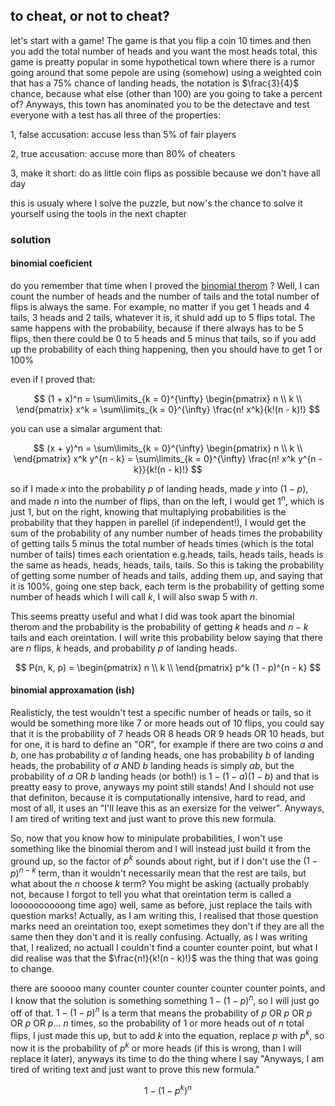 ## to cheat, or not to cheat?

let's start with a game! The game is that you flip a coin 10 times and then you add the total number of heads and you want the most heads total, this game is preatty popular in some hypothetical town where there is a rumor going around that some pepole are using (somehow) using a weighted coin that has a $75$% chance of landing heads, the notation is $\frac{3}{4}$ chance, because what else (other than $100$) are you going to take a percent of? Anyways, this town has anominated you to be the detectave and test everyone with a test has all three of the properties:

1, false accusation: accuse less than $5$% of fair players

2, true accusation: accuse more than $80$% of cheaters

3, make it short: do as little coin flips as possible because we don't have all day

this is usualy where I solve the puzzle, but now's the chance to solve it yourself using the tools in the next chapter

### solution

#### binomial coeficient

do you remember that time when I proved the [binomial therom](https://silaspe.github.io/maths/binomial.html)
? Well, I can count the number of heads and the number of tails and the total number of flips is always the same. For example, no matter if you get $1$ heads and $4$ tails, $3$ heads and $2$ tails, whatever it is, it shuld  add up to $5$ flips total. The same happens with the probability, because if there always has to be $5$ flips, then there could be $0$ to $5$ heads and $5$ minus that tails, so if you add up the probability of each thing happening, then you should have to get $1$ or $100$%

even if I proved that:

$$ (1 + x)^n = \sum\limits_{k = 0}^{\infty} \begin{pmatrix} n \\
k \\ \end{pmatrix} x^k = \sum\limits_{k = 0}^{\infty} \frac{n! x^k}{k!(n - k)!} $$

you can use a simalar argument that:

$$ (x + y)^n = \sum\limits_{k = 0}^{\infty} \begin{pmatrix} n \\
k \\ \end{pmatrix} x^k y^{n - k} = \sum\limits_{k = 0}^{\infty} \frac{n! x^k y^{n - k}}{k!(n - k)!} $$

so if I made $x$ into the probability $p$ of landing heads, made $y$ into $(1 - p)$, and made $n$ into the number of flips, than on the left, I would get $1^n$, which is just $1$, but on the right, knowing that multaplying probabilities is the probability that they happen in parellel (if independent!), I would get the sum of the probability of any number number of heads times the probability of getting tails $5$ minus the total number of heads times (which is the total number of tails) times each orientation e.g.heads, tails, heads tails, heads is the same as heads, heads, heads, tails, tails. So this is taking the probability of getting some number of heads and tails, adding them up, and saying that it is $100$%, going one step back, each term is the probability of getting some number of heads which I will call $k$, I will also swap $5$ with $n$.

This seems preatty useful and what I did was took apart the binomial therom and the probability is the probability of getting $k$ heads and $n - k$ tails and each oreintation. I will write this probability below saying that there are $n$ flips, $k$ heads, and probability $p$ of landing heads.

$$ P(n, k, p) = \begin{pmatrix} n \\
k \\ \end{pmatrix} p^k (1 - p)^{n - k} $$

#### binomial approxamation (ish)

Realisticly, the test wouldn't test a specific number of heads or tails, so it would be something more like $7$ or more heads out of $10$ flips, you could say that it is the probability of $7$ heads OR $8$ heads OR $9$ heads OR $10$ heads, but for one, it is hard to define an "OR", for example if there are two coins $a$ and $b$, one has probability $a$ of landing heads, one has probability $b$ of landing heads, the probability of $a$ AND $b$ landing heads is simply $ab$, but the probability of $a$ OR $b$ landing heads (or both!) is $1 - (1 - a) (1  - b)$ and that is preatty easy to prove, anyways my point still stands! And I should not use that definiton, because it is computationally intensive, hard to read, and most of all, it uses an "I'll leave this as an exersize for the veiwer". Anyways, I am tired of writing text and just want to prove this new formula.

So, now that you know how to minipulate probabilities, I won't use something like the binomial therom and I will instead just build it from the ground up, so the factor of $p^k$ sounds about right, but if I don't use the $(1 - p)^{n - k}$ term, than it wouldn't necessarily mean that the rest are tails, but what about the $n$ choose $k$ term? You might be asking (actually probably not, because I forgot to tell you what that oreintation term is called a loooooooooong time ago) well, same as before, just replace the tails with question marks! Actually, as I am writing this, I realised that those question marks need an oreintation too, exept sometimes they don't if they are all the same then they don't and it is really confusing. Actually, as I was writing that, I realized, no actuall I couldn't find a counter counter point, but what I did realise was that the $\frac{n!}{k!(n - k)!}$ was the thing that was going to change.

there are sooooo many counter counter counter counter counter points, and I know that the solution is something something $1 - (1 - p)^n$, so I will just go off of that. $1 - (1 - p)^n$ Is a term that means the probability of $p$ OR $p$ OR $p$ OR $p$ OR $p \dots$ $n$ times, so the probability of $1$ or more heads out of $n$ total flips, I just made this up, but to add $k$ into the equation, replace $p$ with $p^k$, so now it is the probability of $p^k$ or more heads (if this is wrong, than I will replace it later), anyways its time to do the thing where I say "Anyways, I am tired of writing text and just want to prove this new formula."

$$ 1 - (1 - p^k)^n $$
